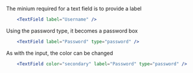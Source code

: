 The minium required for a text field is to provide a label
```jsx
    <TextField label="Username" />
```

Using the password type, it becomes a password box
```jsx
    <TextField label="Password" type="password" />
```

As with the input, the color can be changed
```jsx
    <TextField color="secondary" label="Password" type="password" />
```
